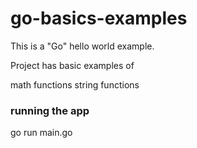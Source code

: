 # go-basics-examples
This is a "Go" hello world example.

Project has basic examples of

math functions
string functions

### running the app
go run main.go



